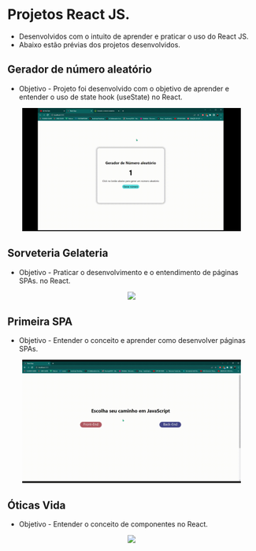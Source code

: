 # Projetos React JS.
* Desenvolvidos com o intuito de aprender e praticar o uso do React JS.
* Abaixo estão prévias dos projetos desenvolvidos.

## Gerador de número aleatório
* Objetivo - Projeto foi desenvolvido com o objetivo de aprender e entender o uso de state hook (useState) no React.
<div align="center">
    <img height="250px" src="https://github.com/DaniAkira/practice-react/blob/master/gifs/NumeroAleatorio.gif">
</div>

## Sorveteria Gelateria
* Objetivo - Praticar o desenvolvimento e o entendimento de páginas SPAs. no React.
<div align="center">
    <img height="250px" src="https://github.com/DaniAkira/practice-react/blob/master/gifs/GaleteriaSPA.gif">
</div>


## Primeira SPA
* Objetivo - Entender o conceito e aprender como desenvolver páginas SPAs.
<div align="center">
    <img height="250px" src="https://github.com/DaniAkira/practice-react/blob/master/gifs/PrimeiraSPA.gif">
</div>


## Óticas Vida
* Objetivo - Entender o conceito de componentes no React.
<div align="center">
    <img height="250px" src="https://github.com/DaniAkira/practice-react/blob/master/gifs/OticasVida.gif">
</div>
